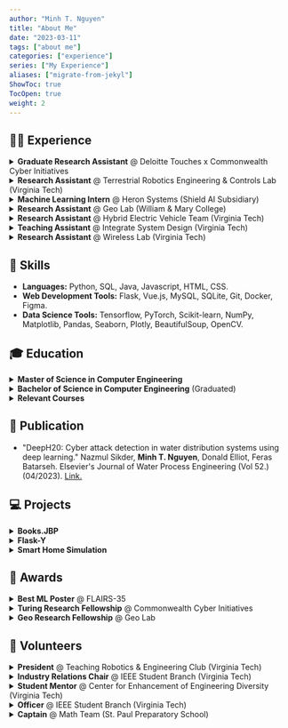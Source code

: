 ```yaml
---
author: "Minh T. Nguyen"
title: "About Me"
date: "2023-03-11"
tags: ["about me"]
categories: ["experience"]
series: ["My Experience"]
aliases: ["migrate-from-jekyl"]
ShowToc: true
TocOpen: true
weight: 2
---
```



## 👨‍💻 Experience

<details><summary><strong>Graduate Research Assistant</strong> @ Deloitte Touches x Commonwealth Cyber Initiatives </summary><blockquote>
    <summary><em><strong>▪ Tech Stack:</strong></em> Python, Tensorflow, Matplotlib, Pandas, Seaborn.</summary>
    <summary>▪ Date: 05/2022 - 08/2022.</summary>
    <summary>▪ Location: Arlington, Virginia.</summary>
    <details><summary><strong>Responsibilities</strong></summary><blockquote>
        <summary>▪ Forecasted water levels and localized overflowed water tanks during storms by applying a temporal deep-learning model; reduced 25-30% total operation/maintenance costs and prevented pollution to DC's local rivers.</summary>
        <summary>▪ Built an interactable explainable dashboard using the MDS algorithm for the literature database; provided new insights for stakeholders.</summary>
        <summary>▪ Implemented TimeGAN; synthesized the dataset by 50%, improved prediction accuracy by 4%, and gained more data from stakeholders.</summary>
    </blockquote></details>
</blockquote></details>

<details><summary><strong>Research Assistant</strong> @ Terrestrial Robotics Engineering & Controls Lab (Virginia Tech)</summary><blockquote>
    <summary><em><strong>▪ Tech Stack:</strong></em> C#, C++, Unity.</summary>
    <summary style="display: flex">
        <img src="https://github.com/mnguyen0226/mnguyen0226.github.io/blob/main/static/profile_images/trec/force_bot_rt.gif?raw=true" alt="TREC" style="height:150px;">
        &nbsp;
        &nbsp;
        <img src="https://raw.githubusercontent.com/mnguyen0226/mnguyen0226.github.io/main/static/profile_images/trec/demo_2.jpeg" alt="TREC" style="height:150px;">
        &nbsp;
        &nbsp;
        <img src="https://raw.githubusercontent.com/mnguyen0226/mnguyen0226.github.io/main/static/profile_images/trec/demo_3.jpeg" alt="TREC" style="height:150px;">
    </summary>
    <summary>▪ Date: 09/2021 - 05/2022.</summary>
    <summary>▪ Location: Blacksburg, Virginia.</summary>
    <details><summary><strong>Responsibilities</strong></summary><blockquote>
        <summary>▪ Improved transparency by applying ROS-Bridge data transfer pipeline between the low-level robotic controller and Unity.</summary>
        <summary>▪ Created 3D interactive simulation environments in Unity with VR headsets and Haptix Gloves synchronization.</summary>
        <summary>▪ <a href="https://github.com/mnguyen0226/mnguyen0226.github.io/blob/main/static/profile_images/trec/poster.jpeg">Poster</a>, <a href="https://github.com/mnguyen0226/mnguyen0226.github.io/blob/main/static/profile_images/trec/presentation.pdf">Presentation</a>.</summary>
    </blockquote></details>
</blockquote></details>

<details><summary><strong>Machine Learning Intern</strong> @ Heron Systems (Shield AI Subsidiary) </summary><blockquote>
    <summary><em><strong>▪ Tech Stack:</strong></em> Python, Javascript, PyTorch, Pandas, Plotly, SpaCy, Flask, MySQL.</summary>
    <summary style="display: flex">
        <img src="https://github.com/mnguyen0226/mnguyen0226.github.io/blob/main/static/profile_images/heron_systems/shield_ai_starcraft.gif?raw=true" alt="" style="height:150px;">
    </summary>
    <summary>▪ Date: 05/2021 - 08/2021.</summary>
    <summary>▪ Location: Alexandria, Virginia.</summary>
    <details><summary><strong>Responsibilities</strong></summary><blockquote>
        <summary>▪ Coded custom neural networks for classifying army-winning probabilities in DARPA's Game Breaker program.</summary>
        <summary>▪ Assured RNN/LSTM/GRU/Transformer-based models' performance before product deployment by developing NLP evaluation tests.</summary>
        <summary>▪ Built a web dashboard showing army composition and deep learning model prediction results; contributed to the company's second round of funding from DARPA by providing demonstrative use cases of the dashboard in the final presentation and report.</summary>
    </blockquote></details>
</blockquote></details>


<details><summary><strong>Research Assistant</strong> @ Geo Lab (William & Mary College) </summary><blockquote>
    <summary><em><strong>▪ Tech Stack:</strong></em> Python, Tensorflow, Matplotlib.</summary>
    <summary style="display: flex">
        <img src="https://raw.githubusercontent.com/mnguyen0226/mnguyen0226.github.io/main/static/profile_images/geo_lab/shapley_tool.png" alt="Geo-Lab" style="height:150px;">
    </summary>
    <summary>▪ Date: 09/2020 - 05/2021.</summary>
    <summary>▪ Location: Williamsburg, Virginia.</summary>
    <details><summary><strong>Responsibilities</strong></summary><blockquote>
        <summary>▪ Led a team of 5 to develop CNN models for road quality classification via satellite images, combined with AutoEncoder for data-poisoning defense tasks; won 3rd place (out of 8 competing universities) in model performance and contributions.</summary>
        <summary>▪ Contributed 30% of the benchmark dataset by collecting and balancing classes with image augmentation techniques.</summary>
    </blockquote></details>
</blockquote></details>

<details><summary><strong>Research Assistant</strong> @ Hybrid Electric Vehicle Team (Virginia Tech) </summary><blockquote>
    <summary><em><strong>▪ Tech Stack:</strong></em> C++, MATLAB.</summary>
    <summary style="display: flex">
        <img src="https://github.com/mnguyen0226/mnguyen0226.github.io/blob/main/static/profile_images/hevt/hevt_rt.gif?raw=true" alt="hevt" style="height:150px;">
        &nbsp;
        &nbsp;
        <img src="https://raw.githubusercontent.com/mnguyen0226/mnguyen0226.github.io/main/static/profile_images/hevt/chevrolet.jpeg" alt="hevt" style="height:150px;">
        &nbsp;
        &nbsp;
        <img src="https://raw.githubusercontent.com/mnguyen0226/mnguyen0226.github.io/main/static/profile_images/hevt/mrr.jpeg" alt="hevt" style="height:150px;">
        &nbsp;
        &nbsp;
        <img src="https://raw.githubusercontent.com/mnguyen0226/mnguyen0226.github.io/main/static/profile_images/hevt/mobileye.jpeg" alt="hevt" style="height:150px;">
    </summary>
    <summary>▪ Date: 09/2020 - 05/2021.</summary>
    <summary>▪ Location: Blacksburg, Virginia.</summary>
    <details><summary><strong>Responsibilities</strong></summary><blockquote>
        <summary>▪ Applied Sensor Fusion algorithm to Chevrolet Blazer 2019 by integrating/testing Borsh radar and Mobileye6 camera sensors.</summary>
        <summary>▪ Implemented and tested the algorithm's performance in simulation; earned full points in the EcoCar Competition's road driving tests.</summary>
    </blockquote></details>
</blockquote></details>

<details><summary><strong>Teaching Assistant</strong> @ Integrate System Design (Virginia Tech) </summary><blockquote>
    <summary><em><strong>▪ Tech Stack:</strong></em> C++, Circuit Design, Arduino, MIT Mobile App Inventor.</summary>
    <summary>▪ Date: 05/2020 - 05/2021.</summary>
    <summary>▪ Location: Blacksburg, Virginia.</summary>
    <details><summary><strong>Responsibilities</strong></summary><blockquote>
        <summary>▪ Assisted instructors in grading assignments and mentoring 25 students in the semester-long Smart Home Simulation project.</summary>
    </blockquote></details>
</blockquote></details>

<details><summary><strong>Research Assistant</strong> @ Wireless Lab (Virginia Tech) </summary><blockquote>
    <summary><em><strong>▪ Tech Stack:</strong></em> C++, Python.</summary>
    <summary style="display: flex">
        <img src="https://raw.githubusercontent.com/mnguyen0226/mnguyen0226.github.io/main/static/profile_images/wireless/prototype.jpeg" alt="wireless" style="height:150px;">
    </summary>
    <summary>▪ Date: 05/2020 - 08/2020.</summary>
    <summary>▪ Location: Blacksburg, Virginia.</summary>
    <details><summary><strong>Responsibilities</strong></summary><blockquote>
        <summary>▪ Designed a controller with two stepper motors using Python, Arduino, and GRBL library for long-range signal receiving or signal sweeping tasks. The user can control the Antenna's movements through their preferred angles by entering the angles in the Python scripted interface.</summary>
    </blockquote></details>
</blockquote></details>

## 🔧 Skills 

- **Languages:** Python, SQL, Java, Javascript, HTML, CSS.
- **Web Development Tools:** Flask, Vue.js, MySQL, SQLite, Git, Docker, Figma.
- **Data Science Tools:** Tensorflow, PyTorch, Scikit-learn, NumPy, Matplotlib, Pandas, Seaborn, Plotly, BeautifulSoup, OpenCV.

## 🎓 Education

<details><summary><strong>Master of Science in Computer Engineering</strong></summary><blockquote>
    <summary>▪ Concentration: Software & Machine Intelligence.</summary>
    <summary>▪ GPA: 3.82.</summary>
    <summary>▪ Date: 08/2022 - 05/2024.</summary>
    <summary>▪ Location: Arlington, Virginia.</summary>
</blockquote></details>

<details><summary><strong>Bachelor of Science in Computer Engineering</strong> (Graduated)</summary><blockquote>
    <summary>▪ Concentration: Machine Learning, Computer Science Minor.</summary>
    <summary>▪ GPA: 3.62.</summary>
    <summary>▪ Date: 08/2018 - 05/2022.</summary>
    <summary>▪ Location: Blacksburg, Virginia.</summary>
</blockquote></details>

<details><summary><strong>Relevant Courses</strong></summary><blockquote>
    <summary>▪ Deep Learning</summary>
    <summary>▪ Web Application Development</summary>
    <summary>▪ Software Engineering</summary>
    <summary>▪ Data Visualization</summary>
    <summary>▪ Advanced Machine Learning</summary>
    <summary>▪ Trustworthy Machine Learning</summary>
    <summary>▪ Data Analytics</summary>
    <summary>▪ Computer Vision</summary>
    <summary>▪ Digital Image Processing</summary>
    <summary>▪ AI & Engineering Applications</summary>
    <summary>▪ Real-time Systems</summary>
    <summary>▪ Data Structure & Algorithms</summary>
    <summary>▪ Principles Of Computer Architecture</summary>

</blockquote></details>

## 📜 Publication
- <p>"DeepH20: Cyber attack detection in water distribution systems using deep learning." Nazmul Sikder, <strong>Minh T. Nguyen</strong>, Donald Elliot, Feras Batarseh. Elsevier's Journal of Water Process Engineering (Vol 52.) (04/2023). <a href="https://www.sciencedirect.com/science/article/abs/pii/S2214714423000855?dgcid=coauthor">Link.</a></p>

## 💻 Projects
<details><summary><strong>Books.JBP</strong></summary><blockquote>
    <summary><em><strong>▪ Tech Stack:</strong></em> Java, Vue.js, MySQL, Figma.</summary>
    <summary style="display: flex">
        <img src="https://raw.githubusercontent.com/mnguyen0226/mnguyen0226.github.io/main/static/profile_images/book_jbp/official_home_page.png" alt="Book-JBP Image" style="height:150px;">
        &nbsp;
        &nbsp;
        <img src="https://raw.githubusercontent.com/mnguyen0226/mnguyen0226.github.io/main/static/profile_images/book_jbp/offcial_category_page.png" alt="Book-JBP Image" style="height:150px;">
    </summary>
    <summary>▪ Developed a single-page full-stack e-commerce web app; followed DAO pattern and SOLID principles.</summary>
    <summary>▪ <a href="https://github.com/mnguyen0226/bookstore_js">Github</a>.</summary>
</blockquote></details>

<details><summary><strong>Flask-Y</strong></summary><blockquote>
    <summary><em><strong>▪ Tech Stack:</strong></em> Python, Javascript, MySQL, Flask API, Werkzeug API, CKEditor API, Bootstrap 5.</summary>
    <summary style="display: flex">
        <img src="https://raw.githubusercontent.com/mnguyen0226/mnguyen0226.github.io/main/static/profile_images/flask_y/MVC_model.png" alt="Flask-Y Image" style="height:150px;">
        &nbsp;
        &nbsp;
        <img src="https://raw.githubusercontent.com/mnguyen0226/mnguyen0226.github.io/main/static/profile_images/flask_y/hacker_new_redesign.png" alt="Flask-Y Image" style="height:150px;">
    </summary>
    <summary>▪ Redesigned Y Combinator's Hacker News to be more user-friendly (Reddit style).</summary>
    <summary>▪ Developed a multi-page full-stack media web app that allows multiple users to sign-up, login, and manage/comment/vote posts.</summary>
    <summary>▪ <a href="https://github.com/mnguyen0226/flask_y">Github</a>.</summary>
</blockquote></details>

<details><summary><strong>Smart Home Simulation</strong></summary><blockquote>
    <summary><em><strong>▪ Tech Stack:</strong></em> C++, Circuit Design, Arduino, MIT Mobile App Inventor.</summary>
    <summary style="display: flex">
        <img src="https://raw.githubusercontent.com/mnguyen0226/mnguyen0226.github.io/main/static/profile_images/smart_home/advanced_smart_home_structure.png" alt="Smart Home Image" style="height:150px;">
        &nbsp;
        &nbsp;
        <img src="https://raw.githubusercontent.com/mnguyen0226/mnguyen0226.github.io/main/static/profile_images/smart_home/arduino_circuit_advanced_sm.png" alt="Smart Home Image" style="height:150px;">
        &nbsp;
        &nbsp;
        <img src="https://raw.githubusercontent.com/mnguyen0226/mnguyen0226.github.io/main/static/profile_images/smart_home/mit_app_user_interface.png" alt="Smart Home Image" style="height:150px;">
    </summary>
    <summary>▪ Designed, built, and tested hardware simulation with 8 automated sensors, controlled wirelessly via an Android mobile app.</summary>
    <summary>▪ Appointed to class's teaching assistant by professor due to project's design, presentation, report, and assistance to classmates.</summary>
    <summary>▪ <a href="https://github.com/mnguyen0226/smart-home-simulation">Github</a>.</summary>
</blockquote></details>

## 🏅 Awards
<details><summary><strong>Best ML Poster</strong> @ FLAIRS-35</summary><blockquote>
    <summary>▪ Best journal poster for ML applications in cyberbiosecurity, awarded by juries amongst 40+ submissions.</summary>
    <summary>▪ <a href="https://journals.flvc.org/FLAIRS/article/view/130664">Link</a>.</summary>
</blockquote></details>

<details><summary><strong>Turing Research Fellowship</strong> @ Commonwealth Cyber Initiatives</summary><blockquote>
    <summary>▪ Awarded AI Fellowship out of 21 universities in the Commonwealth of Virginia state.</summary>
    <summary>▪ <a href="https://cyberinitiative.org/cci-news/2020/cci-and-virginia-techs-research-institute-undergrad-research-positions.html">Link</a>.</summary>
</blockquote></details>

<details><summary><strong>Geo Research Fellowship</strong> @ Geo Lab</summary><blockquote>
    <summary>▪ One of 30 fellows (out of 150 applicants) for the US's largest geospatial data security lab.</summary>
    <summary>▪ <a href="https://www.wm.edu/as/_redirects/data-science/researchlabs/geolab/cci/?q=as+data-science+researchlabs+geolab+cci">Link</a>.</summary>
</blockquote></details>

## 🙌 Volunteers
<details><summary><strong>President</strong> @ Teaching Robotics & Engineering Club (Virginia Tech)</summary><blockquote>
    <summary>▪ Taught C/C++, Arduino, and electric foundations and robotics projects for 15-25 club members.</summary>
    <summary>▪ Supervised club Officers in making teaching materials and mentoring club members.</summary>
</blockquote></details>

<details><summary><strong>Industry Relations Chair</strong> @ IEEE Student Branch (Virginia Tech)</summary><blockquote>
    <summary>▪ Tripled the number of participants by hosting peer networking events and info sessions to connect students to faculty-sponsored and company-sponsored opportunities in the ECE department.</summary>
    <summary>▪ Collaborated with company representatives in IEEE@VT Summit, resume review sessions, and tech talks.</summary>
    <summary>▪ Raised a $6,000 annual sponsorship from Collins Aerospace, Lockheed Martin, Boeing, and Texas Instruments.</summary>
</blockquote></details>

<details><summary><strong>Student Mentor</strong> @ Center for Enhancement of Engineering Diversity (Virginia Tech)</summary><blockquote>
    <summary>▪ Served as a sounding board for various issues that confront first-year students during the first 10 weeks.
</summary>
    <summary>▪ Held weekly meetings to provide 10 mentees about how to smoothly transition into Virginia Tech culture.</summary>
</blockquote></details>

<details><summary><strong>Officer</strong> @ IEEE Student Branch (Virginia Tech)</summary><blockquote>
    <summary>▪ Organized “Fun Friday’s” peer networking events and the IEEE Summit industry/leadership conference.</summary>
</blockquote></details>

<details><summary><strong>Captain</strong> @ Math Team (St. Paul Preparatory School)</summary><blockquote>
    <summary>▪ Won Team Second Place in the 2017 Minnesota High School Mathematics League Tournament.</summary>
    <summary>▪ Assisted the teacher with explaining difficult problems to members.</summary>
    <summary>▪ Assigned math areas to different teammates based on skill sets to boost the team's total score.</summary>
</blockquote></details>